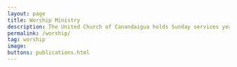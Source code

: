 ```yaml
---
layout: page
title: Worship Ministry
description: The United Church of Canandaigua holds Sunday services year-round, with two services at 8:45 AM and 11:00 AM from fall to spring, and a single service at 9:30 AM during the summer months. Services feature a traditional format, including hymn singing accompanied by the pipe organ and a 20-minute sermon. Children's time is included, and nursery care is available for infants through 5-year-olds.
permalink: /worship/
tag: worship
image: 
buttons: publications.html
---
```





